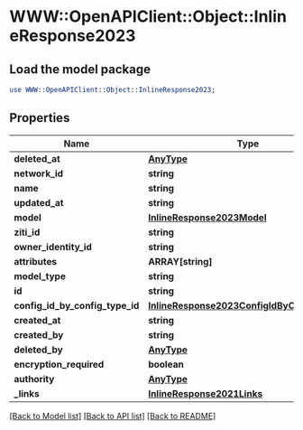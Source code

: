 # WWW::OpenAPIClient::Object::InlineResponse2023

## Load the model package
```perl
use WWW::OpenAPIClient::Object::InlineResponse2023;
```

## Properties
Name | Type | Description | Notes
------------ | ------------- | ------------- | -------------
**deleted_at** | [**AnyType**](.md) |  | 
**network_id** | **string** |  | 
**name** | **string** |  | 
**updated_at** | **string** |  | 
**model** | [**InlineResponse2023Model**](InlineResponse2023Model.md) |  | 
**ziti_id** | **string** |  | 
**owner_identity_id** | **string** |  | 
**attributes** | **ARRAY[string]** |  | 
**model_type** | **string** |  | 
**id** | **string** |  | 
**config_id_by_config_type_id** | [**InlineResponse2023ConfigIdByConfigTypeId**](InlineResponse2023ConfigIdByConfigTypeId.md) |  | 
**created_at** | **string** |  | 
**created_by** | **string** |  | 
**deleted_by** | [**AnyType**](.md) |  | 
**encryption_required** | **boolean** |  | 
**authority** | [**AnyType**](.md) |  | 
**_links** | [**InlineResponse2021Links**](InlineResponse2021Links.md) |  | 

[[Back to Model list]](../README.md#documentation-for-models) [[Back to API list]](../README.md#documentation-for-api-endpoints) [[Back to README]](../README.md)


